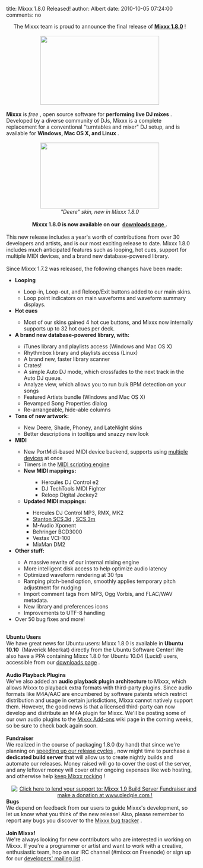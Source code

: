 title: Mixxx 1.8.0 Released!
author: Albert
date: 2010-10-05 07:24:00
comments: no

<div style="text-align: center;">The Mixxx team is proud to announce the final release of <b><a href="http://www.mixxx.org/">Mixxx 1.8.0</a>
</b>
!</div>
<div style="text-align: center;"><br />
</div>
<div class="separator" style="clear: both; text-align: center;"><a href="{static}/images/1.8/screenshots/default-1000x580.png" imageanchor="1" style="margin-left: 1em; margin-right: 1em;"><img border="0" src="{static}/images/1.8/screenshots/default-1000x580.png" height="185" width="320" />
</a>
</div>
<div class="separator" style="clear: both; text-align: center;"><i><br />
</i>
</div>
<b>Mixxx</b>
 is <i>free</i>
, open source software for <b>performing live DJ mixes</b>
. Developed by a diverse community of DJs, Mixxx is a complete replacement for a conventional "turntables and mixer" DJ setup, and is available for <b>Windows, Mac OS X, and Linux</b>
.<br />
<br />
<div class="separator" style="clear: both; text-align: center;"><a href="{static}/images/1.8/screenshots/deere-1264x700.png" imageanchor="1" style="margin-left: 1em; margin-right: 1em;"><img border="0" src="{static}/images/1.8/screenshots/deere-1264x700.png" height="177" width="320" />
</a>
</div>
<div class="separator" style="clear: both; text-align: center;"><i>"Deere" skin, new in Mixxx 1.8.0 </i>
</div>
<br />
<div style="text-align: center;"><b>Mixxx 1.8.0 is now available on our&nbsp;</b>
<a href="http://www.mixxx.org/download/"><b>downloads page</b>
</a>
<b>.</b>
</div>
<br />
This new release includes a year's worth of contributions from over 30 developers and artists, and is our most exciting release to date. Mixxx 1.8.0 includes much anticipated features such as looping, hot cues, support for multiple MIDI devices, and a brand new database-powered library.<br />
<br />
Since Mixxx 1.7.2 was released, the following changes have been made:<br />
<ul><li><b>Looping</b>
</li>
<ul><li>Loop-in, Loop-out, and Reloop/Exit buttons added to our main skins.</li>
<li>Loop point indicators on main waveforms and waveform summary displays.</li>
</ul>
<li><b>Hot cues</b>
</li>
<ul><li>Most of our skins gained 4 hot cue buttons, and Mixxx now internally supports up to 32 hot cues per deck.</li>
</ul>
<li><b>A brand new database-powered library, with:</b>
</li>
<ul><li>iTunes library and playlists access (Windows and Mac OS X)</li>
<li>Rhythmbox library and playlists access (Linux)</li>
<li>A brand new, faster library scanner</li>
<li>Crates!</li>
<li>A simple Auto DJ mode, which crossfades to the next track in the Auto DJ queue.</li>
<li>Analyze view, which allows you to run bulk BPM detection on your songs</li>
<li>Featured Artists bundle (Windows and Mac OS X)</li>
<li>Revamped Song Properties dialog</li>
<li>Re-arrangeable, hide-able columns</li>
</ul>
<li><b>Tons of new artwork:</b>
</li>
<ul><li>New Deere, Shade, Phoney, and LateNight skins</li>
<li>Better descriptions in tooltips and snazzy new look</li>
</ul>
<li><b>MIDI</b>
</li>
<ul><li>New PortMidi-based MIDI device backend, supports using <a href="http://www.youtube.com/watch?v=ccOvlwXW5Fw">multiple devices</a>
 at once</li>
<li>Timers in the <a href="https://github.com/mixxxdj/mixxx/wiki/midi_scripting">MIDI scripting engine</a>
</li>
<li><b>New MIDI mappings:</b>
</li>
<ul><ul><li>Hercules DJ Control e2</li>
<li>DJ TechTools MIDI Fighter</li>
<li>Reloop Digital Jockey2</li>
</ul>
</ul>
<li><b>Updated MIDI mappings:</b>
</li>
<ul><li>Hercules DJ Control MP3, RMX, MK2</li>
<li><a href="https://github.com/mixxxdj/mixxx/wiki/stanton_scs.3d_mixxx_user_guide">Stanton SCS.3d</a>
, <a href="https://github.com/mixxxdj/mixxx/wiki/stanton_scs.3m_mixxx_user_guide">SCS.3m</a>
</li>
<li>M-Audio Xponent</li>
<li>Behringer BCD3000</li>
<li>Vestax VCI-100</li>
<li>MixMan DM2</li>
</ul>
</ul>
<li><b>Other stuff:</b>
</li>
<ul><li>A massive rewrite of our internal mixing engine</li>
<li>More intelligent disk access to help optimize audio latency</li>
<li>Optimized waveform rendering at 30 fps</li>
<li>Ramping pitch-bend option, smoothly applies temporary pitch adjustment for nudging</li>
<li>Import comment tags from MP3, Ogg Vorbis, and FLAC/WAV metadata.</li>
<li>New library and preferences icons</li>
<li>Improvements to UTF-8 handling</li>
</ul>
<li>Over 50 bug fixes and more!</li>
</ul>
<div><br />
</div>
<div><b>Ubuntu Users</b>
</div>
<div>We have great news for Ubuntu users: Mixxx 1.8.0 is available in <b>Ubuntu 10.10</b>
&nbsp;(Maverick Meerkat) directly from the Ubuntu Software Center! We also have a PPA containing Mixxx 1.8.0 for Ubuntu 10.04 (Lucid) users, accessible from our <a href="http://www.mixxx.org/download.php">downloads page</a>
.</div>
<div><br />
</div>
<div><b>Audio Playback Plugins</b>
</div>
<div>We've also added an <b>audio playback plugin architecture</b>
 to Mixxx, which allows Mixxx to playback extra formats with third-party plugins. Since audio formats like M4A/AAC are encumbered by software patents which restrict distribution and usage in certain jurisdictions, Mixxx cannot natively support them. However, the good news is that a licensed third-party can now develop and distribute an M4A plugin for Mixxx. We'll be posting some of our own audio plugins to the <a href="https://github.com/mixxxdj/mixxx/wiki/add-ons">Mixxx Add-ons</a>
 wiki page in the coming weeks, so be sure to check back again soon. </div>
<div><br />
</div>
<div><div><span class="Apple-style-span"><b>Fundraiser</b>
</span>
 </div>
<div><b></b>
We realized in the course of packaging 1.8.0 (by hand) that since we're planning on <a href="{% url '/news/2010-06-27-turning-mixxx-blog-into-blog.html' %}">speeding up our release cycles</a>
, now might time to purchase a <b>dedicated build server</b>
 that will allow us to create nightly builds and automate our releases. Money raised will go to cover the cost of the server, and any leftover money will cover other ongoing expenses like web hosting, and otherwise help <a href="http://pledgie.com/campaigns/13624">keep Mixxx rocking</a>
!<br />
<br />
<div><div class="separator" style="clear: both; text-align: center;"><a href="http://www.pledgie.com/campaigns/13624" style="margin-left: 1em; margin-right: 1em;"><img alt="Click here to lend your support to: Mixxx 1.9 Build Server Fundraiser and make a donation at www.pledgie.com !" border="0" src="https://www.pledgie.com/campaigns/13624.png?skin_name=chrome" />
</a>
</div>
</div>
</div>
</div>
<div></div>
<div><b>Bugs</b>
</div>
<div>We depend on feedback from our users to guide Mixxx's development, so let us know what you think of the new release! Also, please remember to report any bugs you discover to the <a href="https://bugs.launchpad.net/mixxx">Mixxx bug tracker</a>
.</div>
<div><b><span class="Apple-style-span" style="font-weight: normal;"><br />
</span>
</b>
</div>
<b>Join Mixxx!</b>
 <br />
<div>We're always looking for new contributors who are interested in working on Mixxx. If you're a programmer or artist and want to work with a creative, enthusiastic team, hop on our IRC channel (#mixxx on Freenode) or sign up for our <a href="https://lists.sourceforge.net/lists/listinfo/mixxx-devel">developers' mailing list</a>
.</div>
